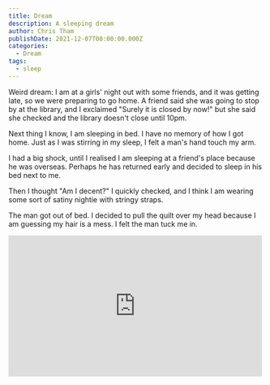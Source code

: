 ```yaml
---
title: Dream
description: A sleeping dream
author: Chris Tham
publishDate: 2021-12-07T00:00:00.000Z
categories:
  - Dream
tags:
  - sleep
---
```

Weird dream: I am at a girls' night out with some friends, and it was getting late, so we were preparing to go home. A friend said she was going to stop by at the library, and I exclaimed "Surely it is closed by now!" but she said she checked and the library doesn't close until 10pm.

Next thing I know, I am sleeping in bed. I have no memory of how I got home. Just as I was stirring in my sleep, I felt a man's hand touch my arm.

I had a big shock, until I realised I am sleeping at a friend's place because he was overseas. Perhaps he has returned early and decided to sleep in his bed next to me.

Then I thought "Am I decent?" I quickly checked, and I think I am wearing some sort of satiny nightie with stringy straps.

The man got out of bed. I decided to pull the quilt over my head because I am guessing my hair is a mess. I felt the man tuck me in.

<iframe src="https://www.facebook.com/plugins/post.php?href=https%3A%2F%2Fwww.facebook.com%2Fchris1.tham%2Fposts%2Fpfbid02EF417cKYtoWTrPyUmBCSQvQLxSFMxqxcyG3msEJNc2ep5uFpqzuNe3iwnTYheZMl&show_text=true&width=500" width="500" height="278" style="border:none;overflow:hidden" scrolling="no" frameborder="0" allowfullscreen="true" allow="autoplay; clipboard-write; encrypted-media; picture-in-picture; web-share"></iframe>
